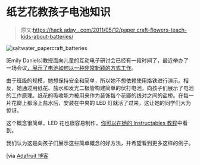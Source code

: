 # 纸艺花教孩子电池知识

> 原文:[https://hack aday . com/2011/05/12/paper craft-flowers-teach-kids-about-batteries/](https://hackaday.com/2011/05/12/papercraft-flowers-teach-kids-about-batteries/)

![saltwater_papercraft_batteries](../Images/46fe07105d733f98b86d63d3b7dda1f0.png "saltwater_papercraft_batteries")

[Emily Daniels]教授面向儿童的互动电子研讨会已经有一段时间了，最近举办了一场会议[，展示了电池如何以一种非常新颖的方式工作](http://www.emilydaniels.com/2011/05/lcrc-homemade-papercraft-batteries-workshop/)。

由于班级的规模，她想保持安全和简单，所以她不想依赖使用烙铁进行演示。相反，她通过用纸花、盐水和发光二极管构建简单的伏打电池，向孩子们展示了电池的工作原理。纸花的吸收能力被用来作为装饰每个花瓣的线对之间的盐桥。在每一片花瓣上都涂上盐水后，安装在中央的 LED 灯就活了过来，这让她的同学们大为惊讶。

这个概念很简单，LED 花也很容易制作，[你可以在她的 Instructables 教程](http://www.instructables.com/id/Salt-Water-Powered-Paper-Lights)中看到。

我们认为这是向孩子们展示这些简单概念的好方法，并希望看到更多这样的例子。

[via [Adafruit 博客](http://www.adafruit.com/blog/2011/05/11/salt-water-paper-powered-lights/)